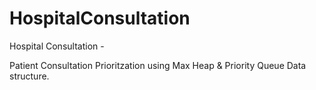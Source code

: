 # HospitalConsultation
Hospital Consultation - 

Patient Consultation Prioritzation using Max Heap & Priority Queue Data structure.

